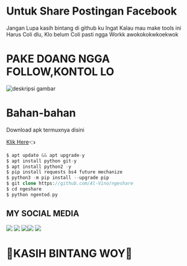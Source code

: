 # Untuk Share Postingan Facebook

Jangan Lupa kasih bintang di github ku
Ingat Kalau mau make tools ini Harus Coli dlu,
Klo belum Coli pasti ngga Workk awokokokwkoekwok 

# PAKE DOANG NGGA FOLLOW,KONTOL LO

![deskripsi gambar](https://i.ibb.co/JmYW4Nf/Screenshot-2022-03-25-09-41-55-233-com-termux.png)

# Bahan-bahan

 Download apk termuxnya disini

[Klik Here](https://f-droid.org/repo/com.termux_117.apk)👈
```php
$ apt update && apt upgrade-y 
$ apt install python git-y
$ apt install python2 -y
$ pip install requests bs4 future mechanize
$ python3 -m pip install --upgrade pip
$ git clone https://github.com/Al-Vino/ngeshare
$ cd ngeshare
$ python ngentod.py
```
## MY SOCIAL MEDIA
[![](https://img.shields.io/badge/Github-black?logo=Github&logoColor=black&labelColor=white)](https://github.com/Al-Vino) [![](https://img.shields.io/badge/Twitter-blue?logo=Twitter&logoColor=White&labelColor=white)](https://mobile.twitter.com/AdjAlvino)
[![](https://img.shields.io/badge/Facebook-blue?logo=Facebook&logoColor=blue&labelColor=white)](https://www.facebook.com/legend.alvino)[![](https://img.shields.io/badge/Instagram-red?logo=Instagram&logoColor=red&labelColor=white)](https://www.instagram.com/silsillaa_/) [![](https://img.shields.io/badge/Whatsapp-CHAT-red?logo=Whatsapp&logoColor=Brightgreen&labelColor=white)](https://wa.me/6283114500777?text=Asalamualaikum+kak+Vino+ganteng)
# 🌟KASIH BINTANG WOY🌟
